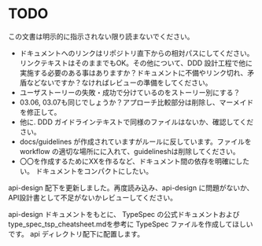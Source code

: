 # TODO

この文書は明示的に指示されない限り読まないでください。

- ドキュメントへのリンクはリポジトリ直下からの相対パスにしてください。リンクテキストはそのままでもOK。その他について、DDD 設計工程で他に実施する必要のある事はありますか？ドキュメントに不備やリンク切れ、矛盾などないですか？なければレビューの準備をしてください。
- ユーザストーリーの失敗・成功で分けているのをストーリー別にする？
- 03.06, 03.07も同じでしょうか？アプローチ比較部分は削除し、マーメイドを修正して。
- 他に. DDD ガイドラインテキストで同様のファイルはないか、確認してください。
- docs/guidelines が作成されていますがルールに反しています。ファイルを workflow の適切な場所にに入れて、guidelineshは削除してください。
- 〇〇を作成するためにXXを作るなど、ドキュメント間の依存を明確にしたい。
ドキュメントをコンパクトにしたい。

api-design 配下を更新しました。再度読み込み、api-design に問題がないか、API設計書として不足がないかレビューしてください。

api-design ドキュメントをもとに、 TypeSpec の公式ドキュメントおよびtype_spec_tsp_cheatsheet.mdを参考に TypeSpec ファイルを作成してほしいです。 api ディレクトリ配下に配置します。
